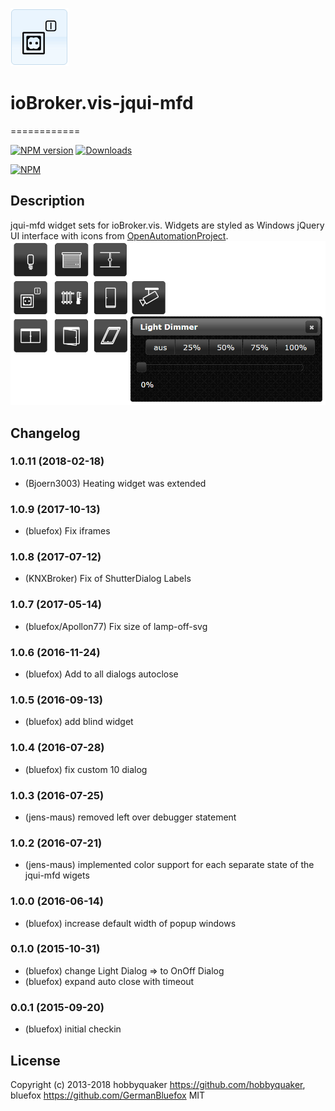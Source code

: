 ![Logo](admin/jqui-mfd.png)
# ioBroker.vis-jqui-mfd
============

[![NPM version](http://img.shields.io/npm/v/iobroker.vis-jqui-mfd.svg)](https://www.npmjs.com/package/iobroker.vis-jqui-mfd)
[![Downloads](https://img.shields.io/npm/dm/iobroker.vis-jqui-mfd.svg)](https://www.npmjs.com/package/iobroker.vis-jqui-mfd)

[![NPM](https://nodei.co/npm/iobroker.vis-jqui-mfd.png?downloads=true)](https://nodei.co/npm/iobroker.vis-jqui-mfd/)

## Description
jqui-mfd widget sets for ioBroker.vis. Widgets are styled as Windows jQuery UI interface with icons from [OpenAutomationProject](https://github.com/OpenAutomationProject/knx-uf-iconset).
![Screenshot](img/Demo2.png)

## Changelog
### 1.0.11 (2018-02-18)
- (Bjoern3003) Heating widget was extended

### 1.0.9 (2017-10-13)
- (bluefox) Fix iframes

### 1.0.8 (2017-07-12)
- (KNXBroker) Fix of ShutterDialog Labels

### 1.0.7 (2017-05-14)
- (bluefox/Apollon77) Fix size of lamp-off-svg

### 1.0.6 (2016-11-24)
- (bluefox) Add to all dialogs autoclose

### 1.0.5 (2016-09-13)
- (bluefox) add blind widget

### 1.0.4 (2016-07-28)
- (bluefox) fix custom 10 dialog

### 1.0.3 (2016-07-25)
- (jens-maus) removed left over debugger statement

### 1.0.2 (2016-07-21)
- (jens-maus) implemented color support for each separate state of the jqui-mfd wigets

### 1.0.0 (2016-06-14)
- (bluefox) increase default width of popup windows

### 0.1.0 (2015-10-31)
- (bluefox) change Light Dialog => to OnOff Dialog
- (bluefox) expand auto close with timeout

### 0.0.1 (2015-09-20)
- (bluefox) initial checkin

## License
 Copyright (c) 2013-2018 hobbyquaker https://github.com/hobbyquaker, bluefox https://github.com/GermanBluefox
 MIT
